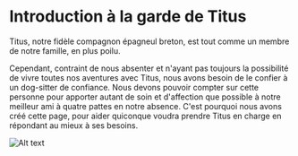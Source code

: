 # Introduction à la garde de Titus

Titus, notre fidèle compagnon épagneul breton, est tout comme un membre de notre famille, en plus poilu. 
    
Cependant, contraint de nous absenter et n'ayant pas toujours la possibilité de vivre toutes nos aventures avec Titus, nous avons besoin de le confier à un dog-sitter de confiance. Nous devons pouvoir compter sur cette personne pour apporter autant de soin et d'affection que possible à notre meilleur ami à quatre pattes en notre absence. C'est pourquoi nous avons créé cette page, pour aider quiconque voudra prendre Titus en charge en répondant au mieux à ses besoins.

![Alt text](titus_intro-1.png)